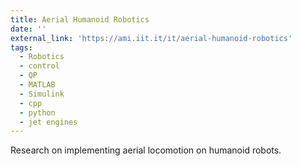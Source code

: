 ```yaml
---
title: Aerial Humanoid Robotics
date: ''
external_link: 'https://ami.iit.it/it/aerial-humanoid-robotics' 
tags:
  - Robotics
  - control
  - QP
  - MATLAB
  - Simulink
  - cpp
  - python
  - jet engines
---
```


Research on implementing aerial locomotion on humanoid robots.

<!--more-->
